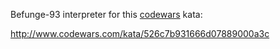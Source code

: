 Befunge-93 interpreter for this [codewars](http://www.codewars.com) kata: 

http://www.codewars.com/kata/526c7b931666d07889000a3c
